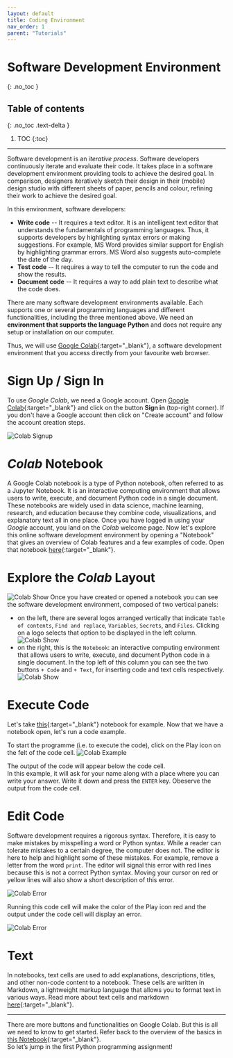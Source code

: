 ```yaml
---
layout: default
title: Coding Environment
nav_order: 1
parent: "Tutorials"
---
```


# Software Development Environment
{: .no_toc }

## Table of contents
{: .no_toc .text-delta }

1. TOC
{:toc}
---

Software development is an _iterative process_. Software developers continuously iterate and evaluate their code. It takes place in a software development environment providing tools to achieve the desired goal. In comparison, designers iteratively sketch their design in their (mobile) design studio with different sheets of paper, pencils and colour, refining their work to achieve the desired goal.

In this environment, software developers:

- **Write code** -- It requires a text editor. It is an intelligent text editor that understands the fundamentals of programming languages. Thus, it supports developers by highlighting syntax errors or making suggestions. For example, MS Word provides similar support for English by highlighting grammar errors. MS Word also suggests auto-complete the date of the day.
- **Test code** -- It requires a way to tell the computer to run the code and show the results.
- **Document code** -- It requires a way to add plain text to describe what the code does.

There are many software development environments available. Each supports one or several programming languages and different functionalities, including the three mentioned above. We need an **environment that supports the language Python** and does not require any setup or installation on our computer.

Thus, we will use [Google Colab](https://colab.research.google.com/){:target="_blank"}, a software development environment that you access directly from your favourite web browser. 

<!-- [TODO video hands-on guided tour] -->

# Sign Up / Sign In

To use _Google Colab_, we need a Google account. Open [Google Colab](https://colab.research.google.com/){:target="_blank"} and click on the button **Sign in** (top-right corner). If you don't have a Google account then click on "Create account" and follow the account creation steps.

<!-- ![Replit Signup]({{site.baseurl}}/assets/images/ide_signup.png) -->
![Colab Signup]({{site.baseurl}}/assets/images/colab/signup.png)

# _Colab_ Notebook

A Google Colab notebook is a type of Python notebook, often referred to as a Jupyter Notebook. It is an interactive computing environment that allows users to write, execute, and document Python code in a single document. These notebooks are widely used in data science, machine learning, research, and education because they combine code, visualizations, and explanatory text all in one place.
Once you have logged in using your _Google_ account, you land on the _Colab_ welcome page. Now let's explore this online software development environment by opening a "Notebook" that gives an overview of Colab features and a few examples of code. Open that notebook [here](https://colab.research.google.com/notebooks/basic_features_overview.ipynb){:target="_blank"}.  


# Explore the _Colab_ Layout
![Colab Show]({{site.baseurl}}/assets/images/colab/colab_show.png)
Once you have created or opened a notebook you can see the software development environment, composed of two vertical panels:  

* on the left, there are several logos arranged vertically that indicate `Table of contents`, `Find and replace`, `Variables`, `Secrets`, and `Files`. Clicking on a logo selects that option to be displayed in the left column.
![Colab Show]({{site.baseurl}}/assets/images/colab/colab_show1.png)
* on the right, this is the `Notebook`: an interactive computing environment that allows users to write, execute, and document Python code in a single document. In the top left of this column you can see the two buttons `+ Code` and `+ Text`, for inserting code and text cells respectively.
![Colab Show]({{site.baseurl}}/assets/images/colab/colab_show2.png)

<!-- ![Explore code editor layout]({{site.baseurl}}/assets/images/explore_repl_layout.png) -->

# Execute Code

Let's take [this](https://colab.research.google.com/drive/1kdin9pLwJ7oPdepTAyHdABG_qWslMcN4?usp=sharing){:target="_blank"} notebook for example.
Now that we have a notebook open, let's run a code example. 

To start the programme (i.e. to execute the code), click on the Play icon on the felt of the code cell.
![Colab Example]({{site.baseurl}}/assets/images/colab/tutorial_example.png)

The output of the code will appear below the code cell.  
In this example, it will ask for your name along with a place where you can write your answer. Write it down and press the `ENTER` key. Obeserve the output from the code cell.

# Edit Code

Software development requires a rigorous syntax. Therefore, it is easy to make mistakes by misspelling a word or Python syntax. While a reader can tolerate mistakes to a certain degree, the computer does not. The editor is here to help and highlight some of these mistakes. For example, remove a letter from the word `print`. The editor will signal this error with red lines because this is not a correct Python syntax. Moving your cursor on red or yellow lines will also show a short description of this error.

![Colab Error]({{site.baseurl}}/assets/images/colab/tutorial_error2.png)

Running this code cell will make the color of the Play icon red and the output under the code cell will display an error.
<!-- ![Example of an error]({{site.baseurl}}/assets/images/error-message-example.gif) -->
![Colab Error]({{site.baseurl}}/assets/images/colab/tutorial_error.png)

<!-- # Embed your code in Discourse

Note: To include your Replit directly into your post on Discourse, just paste the link of your Replit project and it will be automatically embedded in your post.
{: .fs-5 .ls-10 .code-example .bg-yellow-000}

![embed code in discourse]({{site.baseurl}}/assets/images/embed_example.gif) -->

<!-- [Next Step: Assignment 1 - Calculator]({{site.baseurl}}/computational-thinking/01-calculator){: .btn .btn-purple } -->

# Text

In notebooks, text cells are used to add explanations, descriptions, titles, and other non-code content to a notebook. These cells are written in Markdown, a lightweight markup language that allows you to format text in various ways. Read more about text cells and markdown [here](https://colab.research.google.com/notebooks/markdown_guide.ipynb){:target="_blank"}.  

---  

There are more buttons and functionalities on Google Colab. But this is all we need to know to get started. 
Refer back to the overview of the basics in [this Notebook](https://colab.research.google.com/notebooks/basic_features_overview.ipynb){:target="_blank"}.  
So let’s jump in the first Python programming assignment!